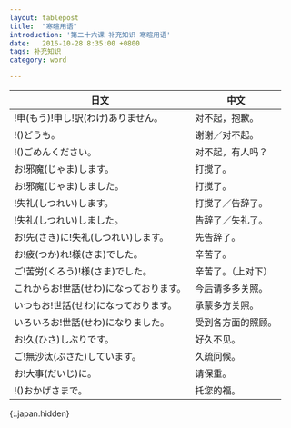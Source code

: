 ```yaml
---
layout: tablepost
title:  "寒暄用语"
introduction: '第二十六课 补充知识 寒暄用语'
date:   2016-10-28 8:35:00 +0800
tags: 补充知识
category: word

---
```


| 日文                                    | 中文               |
| ---                                     | ---                |
| !申(もう)!申し!訳(わけ)ありません。     | 对不起，抱歉。     |
| !()どうも。                             | 谢谢／对不起。     |
| !()ごめんください。                     | 对不起，有人吗？   |
| お!邪魔(じゃま)します。                 | 打搅了。           |
| お!邪魔(じゃま)しました。               | 打搅了。           |
| !失礼(しつれい)します。                 | 打搅了／告辞了。   |
| !失礼(しつれい)しました。               | 告辞了／失礼了。   |
| お!先(さき)に!失礼(しつれい)します。    | 先告辞了。         |
| お!疲(つか)れ!様(さま)でした。          | 辛苦了。           |
| ご!苦労(くろう)!様(さま)でした。        | 辛苦了。（上对下） |
| これからお!世話(せわ)になっております。 | 今后请多多关照。   |
| いつもお!世話(せわ)になっております。   | 承蒙多方关照。     |
| いろいろお!世話(せわ)になりました。     | 受到各方面的照顾。 |
| お!久(ひさ)しぶりです。                 | 好久不见。         |
| ご!無沙汰(ぶさた)しています。           | 久疏问候。         |
| お!大事(だいじ)に。                     | 请保重。           |
| !()おかげさまで。                       | 托您的福。         |
{:.japan.hidden}

